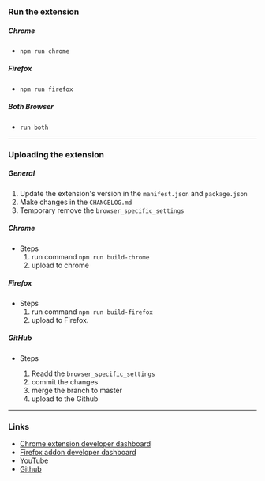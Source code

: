 ### Run the extension

##### Chrome

- `npm run chrome`

##### Firefox

- `npm run firefox`

##### Both Browser

- `run both`



---



### Uploading the extension

##### General

1. Update the extension's version in the `manifest.json` and `package.json`
2. Make changes in the `CHANGELOG.md`
3. Temporary remove the `browser_specific_settings`



##### Chrome

- Steps
  1. run command `npm run build-chrome`
  2. upload to chrome



##### Firefox

- Steps
   1. run command `npm run build-firefox`
   2. upload to Firefox.


##### GitHub

- Steps
  
   1. Readd the `browser_specific_settings`
   2. commit the changes
   3. merge the branch to master
   4. upload to the Github



---



### Links

- [Chrome extension developer dashboard](https://chrome.google.com/u/1/webstore/devconsole/5d355d47-731e-4269-8a27-1e8479f361ea?hl=en)
- [Firefox addon developer dashboard](https://addons.mozilla.org/en-US/developers/addons)
- [YouTube](https://youtu.be/pX8Q0wE7aJc)
- [Github](https://github.com/harry-private/lookup-in-popup)

